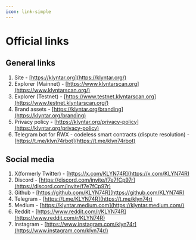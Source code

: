 ```yaml
---
icon: link-simple
---
```


# Official links

## General links

1. Site - [https://klyntar.org](https://klyntar.org/)
2. Explorer (Mainnet) - [https://www.klyntarscan.org](https://www.klyntarscan.org/)
3. Explorer (Testnet)  - [https://www.testnet.klyntarscan.org](https://www.testnet.klyntarscan.org/)
4. Brand assets -  [https://klyntar.org/branding](https://klyntar.org/branding)
5. Privacy policy - [https://klyntar.org/privacy-policy](https://klyntar.org/privacy-policy)
6. Telegram bot for RWX - codeless smart contracts (dispute resolution) - [https://t.me/klyn74rbot](https://t.me/klyn74rbot)



## Social media

1. X(formerly Twitter) - [https://x.com/KLYN74R](https://x.com/KLYN74R)
2. Discord - [https://discord.com/invite/f7e7fCp97r](https://discord.com/invite/f7e7fCp97r)
3. Github - [https://github.com/KLYN74R](https://github.com/KLYN74R)
4. Telegram - [https://t.me/KLYN74R](https://t.me/klyn74r)
5. Medium - [https://klyntar.medium.com](https://klyntar.medium.com/)
6. Reddit - [https://www.reddit.com/r/KLYN74R](https://www.reddit.com/r/KLYN74R)
7. Instagram - [https://www.instagram.com/klyn74r](https://www.instagram.com/klyn74r/)

